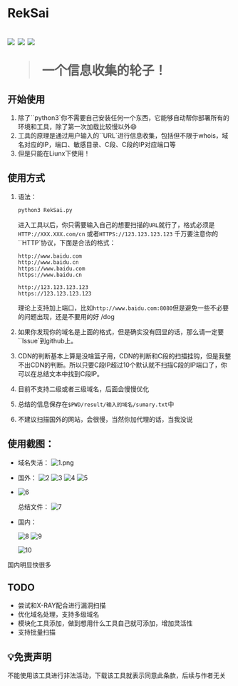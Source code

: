 <h1 align =“ center”>RekSai</ h1>

<p>
  <img src="https://img.shields.io/badge/Language-Python/3.x-blue" />
  <img src="https://img.shields.io/badge/Version-1.0-blue" />
  <a href="https://plat.wgpsec.org">
    <img src="https://img.shields.io/badge/Dependence-WgpSec%20Plat-green" target="_blank" />
  </a>
</p>

> 一个信息收集的轮子！



## 开始使用

1. 除了``python3`你不需要自己安装任何一个东西，它能够自动帮你部署所有的环境和工具，除了第一次加载比较慢以外:smile:
2. 工具的原理是通过用户输入的``URL`进行信息收集，包括但不限于whois，域名对应的IP，端口、敏感目录、C段、C段的IP对应端口等
3. 但是只能在Liunx下使用！

## 使用方式

1. 语法：

   ```python
   python3 RekSai.py
   ```

   进入工具以后，你只需要输入自己的想要扫描的`URL`就行了，格式必须是`HTTP://XXX.XXX.com/cn` 或者`HTTPS://123.123.123.123` 千万要注意你的``HTTP`协议，下面是合法的格式：

   ```
   http://www.baidu.com
   http://www.baidu.cn
   https://www.baidu.com
   https://www.baidu.cn
   
   http://123.123.123.123
   https://123.123.123.123
   ```

   理论上支持加上端口，比如`http://www.baidu.com:8080`但是避免一些不必要的问题出现，还是不要用的好 /dog

2. 如果你发现你的域名是上面的格式，但是确实没有回显的话，那么请一定要``Issue`到github上。

3. CDN的判断基本上算是没啥篮子用，CDN的判断和C段的扫描挂钩，但是我整不出CDN的判断。所以只要C段IP超过10个默认就不扫描C段的IP端口了，你可以在总结文本中找到C段IP。

4. 目前不支持二级或者三级域名，后面会慢慢优化

5. 总结的信息保存在`$PWD/result/输入的域名/sumary.txt`中

6. 不建议扫描国外的网站，会很慢，当然你加代理的话，当我没说

## 使用截图：

* 域名失活：
  ![1.png](1.png)

* 国外：
  ![2](2.png)
  ![3](3.png)
  ![4](4.png)
  ![5](5.png)

* ![6](6.png)

  总结文件：
  ![7](7.png)

* 国内：

  ![8](8.png)
  ![9](9.png)

  ![10](10.png)

  

国内明显快很多



## TODO

* 尝试和X-RAY配合进行漏洞扫描
* 优化域名处理，支持多级域名
* 模块化工具添加，做到想用什么工具自己就可添加，增加灵活性
* 支持批量扫描

## 💡免责声明

不能使用该工具进行非法活动，下载该工具就表示同意此条款，后续与作者无关